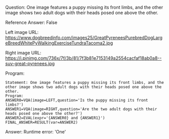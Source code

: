 Question: One image features a puppy missing its front limbs, and the other image shows two adult dogs with their heads posed one above the other.

Reference Answer: False

Left image URL: https://www.dogbreedinfo.com/images25/GreatPyreneesPurebredDogLargeBreedWhitePyWalkingExerciseTundraTacoma2.jpg

Right image URL: https://i.pinimg.com/736x/7f/3b/81/7f3b81e7153149a2554cacfaf18ab0a8--suv-great-pyrenees.jpg

Program:

```
Statement: One image features a puppy missing its front limbs, and the other image shows two adult dogs with their heads posed one above the other.
Program:
ANSWER0=VQA(image=LEFT,question='Is the puppy missing its front limbs?')
ANSWER1=VQA(image=RIGHT,question='Are the two adult dogs with their heads posed one above the other?')
ANSWER2=EVAL(expr='{ANSWER0} and {ANSWER1}')
FINAL_ANSWER=RESULT(var=ANSWER2)
```
Answer: Runtime error: 'One'

